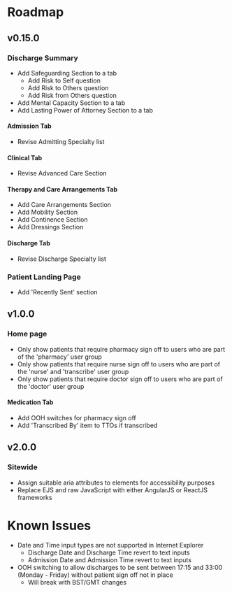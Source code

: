# Roadmap

## v0.15.0

### Discharge Summary
- Add Safeguarding Section to a tab
  - Add Risk to Self question
  - Add Risk to Others question
  - Add Risk from Others question
- Add Mental Capacity Section to a tab
- Add Lasting Power of Attorney Section to a tab

#### Admission Tab
- Revise Admitting Specialty list

#### Clinical Tab
- Revise Advanced Care Section

#### Therapy and Care Arrangements Tab
- Add Care Arrangements Section
- Add Mobility Section
- Add Continence Section
- Add Dressings Section

#### Discharge Tab
- Revise Discharge Specialty list

### Patient Landing Page
- Add 'Recently Sent' section

## v1.0.0
### Home page
- Only show patients that require pharmacy sign off to users who are part of the 'pharmacy' user group
- Only show patients that require nurse sign off to users who are part of the 'nurse' and 'transcribe' user group
- Only show patients that require doctor sign off to users who are part of the 'doctor' user group

#### Medication Tab
- Add OOH switches for pharmacy sign off
- Add 'Transcribed By' item to TTOs if transcribed

## v2.0.0

### Sitewide
- Assign suitable aria attributes to elements for accessibility purposes
- Replace EJS and raw JavaScript with either AngularJS or ReactJS frameworks

# Known Issues
- Date and Time input types are not supported in Internet Explorer
  - Discharge Date and Discharge Time revert to text inputs
  - Admission Date and Admission Time revert to text inputs
- OOH switching to allow discharges to be sent between 17:15 and 33:00 (Monday - Friday) without patient sign off not in place
  - Will break with BST/GMT changes
